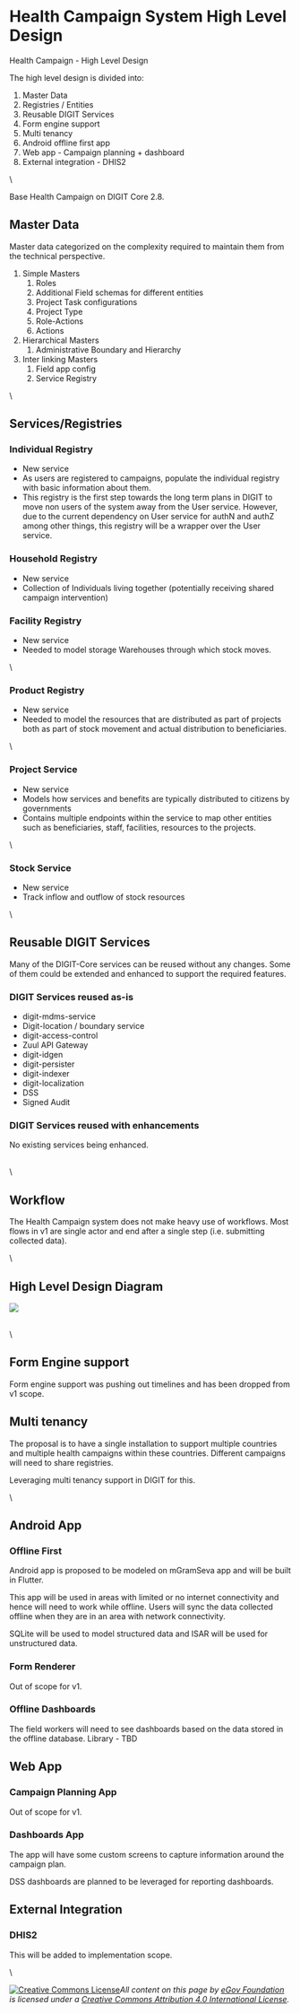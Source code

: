 # Health Campaign System High Level Design

Health Campaign - High Level Design

The high level design is divided into:

1. Master Data
2. Registries / Entities
3. Reusable DIGIT Services
4. Form engine support
5. Multi tenancy
6. Android offline first app
7. Web app - Campaign planning + dashboard
8. External integration - DHIS2

\


Base Health Campaign on DIGIT Core 2.8.

## Master Data

Master data categorized on the complexity required to maintain them from the technical perspective.&#x20;



1. Simple Masters
   1. Roles
   2. Additional Field schemas for different entities
   3. Project Task configurations
   4. Project Type
   5. Role-Actions
   6. Actions
2. Hierarchical Masters
   1. Administrative Boundary and Hierarchy
3. Inter linking Masters
   1. Field app config
   2. Service Registry

\


## Services/Registries

### Individual Registry

* New service
* As users are registered to campaigns, populate the individual registry with basic information about them.
* This registry is the first step towards the long term plans in DIGIT to move non users of the system away from the User service. However, due to the current dependency on User service for authN and authZ among other things, this registry will be a wrapper over the User service.

### Household Registry

* New service
* Collection of Individuals living together (potentially receiving shared campaign intervention)

### Facility Registry

* New service
* Needed to model storage Warehouses through which stock moves.

\


### Product Registry

* New service
* Needed to model the resources that are distributed as part of projects both as part of stock movement and actual distribution to beneficiaries.

\


### Project Service

* New service
* Models how services and benefits are typically distributed to citizens by governments
* Contains multiple endpoints within the service to map other entities such as beneficiaries, staff, facilities, resources to the projects.

\


### Stock Service

* New service
* Track inflow and outflow of stock resources

\


## Reusable DIGIT Services

Many of the DIGIT-Core services can be reused without any changes. Some of them could be extended and enhanced to support the required features.&#x20;

### DIGIT Services reused as-is

* digit-mdms-service
* Digit-location / boundary service
* digit-access-control
* Zuul API Gateway
* digit-idgen&#x20;
* digit-persister
* digit-indexer
* digit-localization
* DSS
* Signed Audit

### DIGIT Services reused with enhancements&#x20;

No existing services being enhanced.

\
\


## Workflow

The Health Campaign system does not make heavy use of workflows. Most flows in v1 are single actor and end after a single step (i.e. submitting collected data).

\


## High Level Design Diagram

![](https://lh6.googleusercontent.com/Gnv9XNSQA1UoCQ59jh2CaPAulwd6q0eXClhR3YsLr211Tn4mYJ1PvoUlNi\_d86GgWGj9SNcRgBqM-aU5UzCfcSXaGD289IxKR3oZtKq2gpx-dThnOos3r\_ngIof9cHXYPO51IWxUpRgZ-R3M62Of3gDrT\_0gph0XxPfqLANCE\_k\_y7dpfVj7B1HJ7Zd1JA)

\
\


## Form Engine support

Form engine support was pushing out timelines and has been dropped from v1 scope.

## Multi tenancy

The proposal is to have a single installation to support multiple countries and multiple health campaigns within these countries. Different campaigns will need to share registries.

Leveraging multi tenancy support in DIGIT for this.

\


## Android App

### Offline First

Android app is proposed to be modeled on mGramSeva app and will be built in Flutter.

This app will be used in areas with limited or no internet connectivity and hence will need to work while offline. Users will sync the data collected offline when they are in an area with network connectivity.

SQLite will be used to model structured data and ISAR will be used for unstructured data.

### Form Renderer

Out of scope for v1.

### Offline Dashboards

The field workers will need to see dashboards based on the data stored in the offline database. Library - TBD&#x20;

## Web App

### Campaign Planning App

Out of scope for v1.

### Dashboards App

The app will have some custom screens to capture information around the campaign plan.

DSS dashboards are planned to be leveraged for reporting dashboards.&#x20;

## External Integration

### DHIS2

This will be added to implementation scope.

\




[![Creative Commons License](https://i.creativecommons.org/l/by/4.0/80x15.png)_​_](http://creativecommons.org/licenses/by/4.0/)_All content on this page by_ [_eGov Foundation_](https://egov.org.in/) _is licensed under a_ [_Creative Commons Attribution 4.0 International License_](http://creativecommons.org/licenses/by/4.0/)_._
